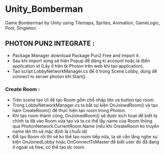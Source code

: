 # Unity_Bomberman
Game Bomberman by Unity using Tilemaps, Sprites, Animation, GameLogic, Pool, Singleton. 

## PHOTON PUN2 INTEGRATE : 
- Package Manager download Package Pun2 Free and Import it.
- Sau khi import xong sẽ hiện Popup để đăng kí account hoặc là điền application id (Lấy ở trên tk Photon trên web khi tạo application).
- Tạo script LobbyNetworkManager.cs để ở trong Scene Lobby, dùng để connect to server photon khi Start(). 

### Create Room : 
- Trên scene tạo UI để tạo Room gồm chỗ nhập tên và button tạo room. 
- Trong LobbyNetworkManager.cs ta bắt sự kiện OnJoinedRoom() và tạo hàm CreateRoom() để thực hiện tạo room trong Photon. 
- Khi tạo room thành công, OnJoinedRoom() sẽ được kích hoạt để biết ta chính ta đã vào Room vừa tạo và ta có thể lấy name của Room thông qua PhotonNetwork.CurrentRoom.Name (nếu khi CreateRoom ko truyền name lên thì sẽ mặc định là chuỗi id)
- ĐÃ tạo Room rồi thì sẽ ko thể tạo room tiếp nữa, ta sẽ cần lắng nghe sự kiện OnJoinedLobby hoặc OnConnectToMaster để biết user đó đã đang ở ngoài và free, có thể tạo dc room.

